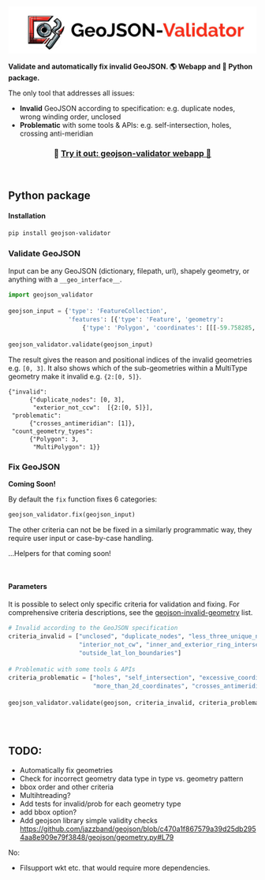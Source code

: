 <img src="./preview-images/header_img.jpeg">

**Validate and automatically fix invalid GeoJSON. 🌎 Webapp and 🐍 Python package.** 

The only tool that addresses all issues:
- **Invalid** GeoJSON according to specification: e.g. duplicate nodes, wrong winding order, unclosed 
- **Problematic** with some tools & APIs: e.g. self-intersection, holes, crossing anti-meridian


<h3 align="center">
    🎈 <a href="https://geojson-validator.streamlit.app/">Try it out: geojson-validator webapp 🎈 </a>
</h3>

<br>

## Python package

#### Installation
```bash
pip install geojson-validator
```

### Validate GeoJSON

Input can be any GeoJSON (dictionary, filepath, url), shapely geometry, or anything with a `__geo_interface__`.

```python
import geojson_validator

geojson_input = {'type': 'FeatureCollection',
                 'features': [{'type': 'Feature', 'geometry':
                     {'type': 'Polygon', 'coordinates': [[[-59.758285, 8.367035], ...]]}}]}

geojson_validator.validate(geojson_input)
```
The result gives the reason and positional indices of the invalid geometries e.g. `[0, 3]`. 
It also shows which of the sub-geometries within a MultiType geometry make it invalid e.g. `{2:[0, 5]}`.

```
{"invalid": 
      {"duplicate_nodes": [0, 3],
       "exterior_not_ccw":  [{2:[0, 5]}],  
 "problematic":
      {"crosses_antimeridian": [1]},
 "count_geometry_types": 
      {"Polygon": 3,
       "MultiPolygon": 1}}
```

### Fix GeoJSON

**Coming Soon!**

By default the `fix` function fixes 6 categories:

```python
geojson_validator.fix(geojson_input)
```

The other criteria can not be be fixed in a similarly programmatic way, they require user input or case-by-case handling.

...Helpers for that coming soon!

<br>

#### Parameters
It is possible to select only specific criteria for validation and fixing. For comprehensive criteria descriptions,
see the [geojson-invalid-geometry](https://github.com/chrieke/geojson-invalid-geometry) list.

```python
# Invalid according to the GeoJSON specification
criteria_invalid = ["unclosed", "duplicate_nodes", "less_three_unique_nodes", "exterior_not_ccw", 
                    "interior_not_cw", "inner_and_exterior_ring_intersect", "crs_defined", 
                    "outside_lat_lon_boundaries"]

# Problematic with some tools & APIs
criteria_problematic = ["holes", "self_intersection", "excessive_coordinate_precision", 
                        "more_than_2d_coordinates", "crosses_antimeridian"]

geojson_validator.validate(geojson, criteria_invalid, criteria_problematic)
```

<br>
<br>

## TODO:
- Automatically fix geometries
- Check for incorrect geometry data type in type vs. geometry pattern
- bbox order and other criteria
- Multihtreading?
- Add tests for invalid/prob for each geometry type
- add bbox option?
- Add geojson library simple validity checks https://github.com/jazzband/geojson/blob/c470a1f867579a39d25db2954aa8e909e79f3848/geojson/geometry.py#L79

No:
- Filsupport wkt etc. that would require more dependencies.